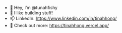 - 👋 Hey, I’m @tunahfishy
- 👀 I like building stuff!
- 📫 LinkedIn: https://www.linkedin.com/in/tinahhong/
- 🏀 Check out more: https://tinahhong.vercel.app/
<!---
tunahfishy/tunahfishy is a ✨ special ✨ repository because its `README.md` (this file) appears on your GitHub profile.
You can click the Preview link to take a look at your changes.
--->

